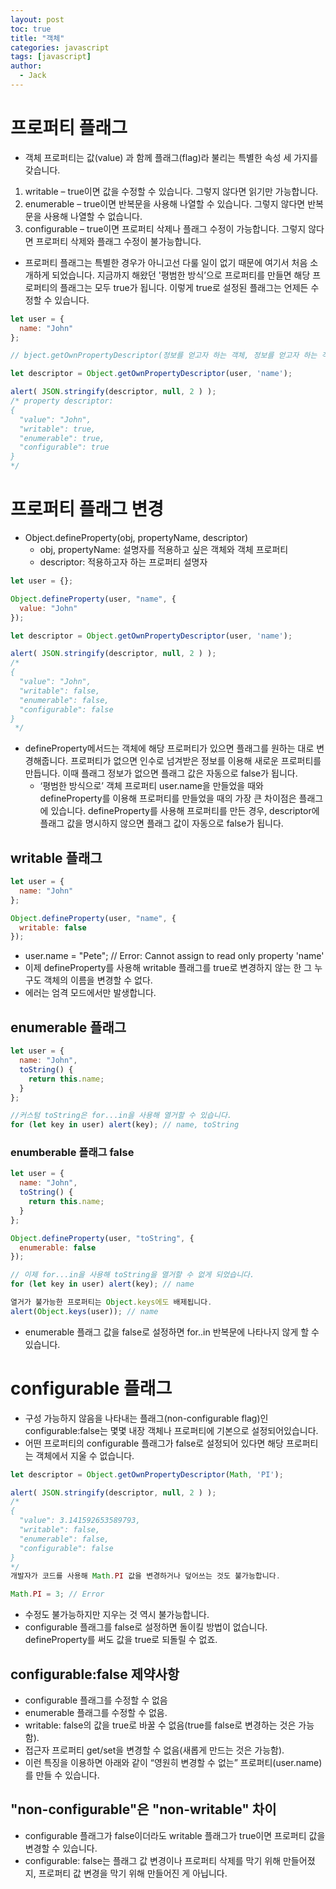 ```yaml
---
layout: post
toc: true
title: "객체"
categories: javascript
tags: [javascript]
author:
  - Jack
---
```




# 프로퍼티 플래그
* 객체 프로퍼티는 값(value) 과 함께 플래그(flag)라 불리는 특별한 속성 세 가지를 갖습니다.
1. writable – true이면 값을 수정할 수 있습니다. 그렇지 않다면 읽기만 가능합니다.
2. enumerable – true이면 반복문을 사용해 나열할 수 있습니다. 그렇지 않다면 반복문을 사용해 나열할 수 없습니다.
3. configurable – true이면 프로퍼티 삭제나 플래그 수정이 가능합니다. 그렇지 않다면 프로퍼티 삭제와 플래그 수정이 불가능합니다.
* 프로퍼티 플래그는 특별한 경우가 아니고선 다룰 일이 없기 때문에 여기서 처음 소개하게 되었습니다. 지금까지 해왔던 '평범한 방식’으로 프로퍼티를 만들면 해당 프로퍼티의 플래그는 모두 true가 됩니다. 이렇게 true로 설정된 플래그는 언제든 수정할 수 있습니다.


```javascript
let user = {
  name: "John"
};

// bject.getOwnPropertyDescriptor(정보를 얻고자 하는 객체, 정보를 얻고자 하는 객체 내 프로퍼티)

let descriptor = Object.getOwnPropertyDescriptor(user, 'name');

alert( JSON.stringify(descriptor, null, 2 ) );
/* property descriptor:
{
  "value": "John",
  "writable": true,
  "enumerable": true,
  "configurable": true
}
*/
```


# 프로퍼티 플래그 변경
* Object.defineProperty(obj, propertyName, descriptor)
  * obj, propertyName: 설명자를 적용하고 싶은 객체와 객체 프로퍼티
  * descriptor: 적용하고자 하는 프로퍼티 설명자

```javascript
let user = {};

Object.defineProperty(user, "name", {
  value: "John"
});

let descriptor = Object.getOwnPropertyDescriptor(user, 'name');

alert( JSON.stringify(descriptor, null, 2 ) );
/*
{
  "value": "John",
  "writable": false,
  "enumerable": false,
  "configurable": false
}
 */
```

* defineProperty메서드는 객체에 해당 프로퍼티가 있으면 플래그를 원하는 대로 변경해줍니다. 프로퍼티가 없으면 인수로 넘겨받은 정보를 이용해 새로운 프로퍼티를 만듭니다. 이때 플래그 정보가 없으면 플래그 값은 자동으로 false가 됩니다.
  * ‘평범한 방식으로’ 객체 프로퍼티 user.name을 만들었을 때와 defineProperty를 이용해 프로퍼티를 만들었을 때의 가장 큰 차이점은 플래그에 있습니다. defineProperty를 사용해 프로퍼티를 만든 경우, descriptor에 플래그 값을 명시하지 않으면 플래그 값이 자동으로 false가 됩니다.  



## writable 플래그
```javascript
let user = {
  name: "John"
};

Object.defineProperty(user, "name", {
  writable: false
});

```
* user.name = "Pete"; // Error: Cannot assign to read only property 'name'
* 이제 defineProperty를 사용해 writable 플래그를 true로 변경하지 않는 한 그 누구도 객체의 이름을 변경할 수 없다.
* 에러는 엄격 모드에서만 발생합니다.



## enumerable 플래그

```javascript
let user = {
  name: "John",
  toString() {
    return this.name;
  }
};

//커스텀 toString은 for...in을 사용해 열거할 수 있습니다.
for (let key in user) alert(key); // name, toString
```

### enumberable 플래그 false
```javascript
let user = {
  name: "John",
  toString() {
    return this.name;
  }
};

Object.defineProperty(user, "toString", {
  enumerable: false
});

// 이제 for...in을 사용해 toString을 열거할 수 없게 되었습니다.
for (let key in user) alert(key); // name

열거가 불가능한 프로퍼티는 Object.keys에도 배제됩니다.
alert(Object.keys(user)); // name
```

* enumerable 플래그 값을 false로 설정하면 for..in 반복문에 나타나지 않게 할 수 있습니다.



# configurable 플래그
* 구성 가능하지 않음을 나타내는 플래그(non-configurable flag)인 configurable:false는 몇몇 내장 객체나 프로퍼티에 기본으로 설정되어있습니다.
* 어떤 프로퍼티의 configurable 플래그가 false로 설정되어 있다면 해당 프로퍼티는 객체에서 지울 수 없습니다.

```javascript
let descriptor = Object.getOwnPropertyDescriptor(Math, 'PI');

alert( JSON.stringify(descriptor, null, 2 ) );
/*
{
  "value": 3.141592653589793,
  "writable": false,
  "enumerable": false,
  "configurable": false
}
*/
개발자가 코드를 사용해 Math.PI 값을 변경하거나 덮어쓰는 것도 불가능합니다.

Math.PI = 3; // Error

```

* 수정도 불가능하지만 지우는 것 역시 불가능합니다.
* configurable 플래그를 false로 설정하면 돌이킬 방법이 없습니다. defineProperty를 써도 값을 true로 되돌릴 수 없죠.


## configurable:false 제약사항
* configurable 플래그를 수정할 수 없음
* enumerable 플래그를 수정할 수 없음.
* writable: false의 값을 true로 바꿀 수 없음(true를 false로 변경하는 것은 가능함).
* 접근자 프로퍼티 get/set을 변경할 수 없음(새롭게 만드는 것은 가능함).
* 이런 특징을 이용하면 아래와 같이 “영원히 변경할 수 없는” 프로퍼티(user.name)를 만들 수 있습니다.


## "non-configurable"은 "non-writable" 차이
* configurable 플래그가 false이더라도 writable 플래그가 true이면 프로퍼티 값을 변경할 수 있습니다.
* configurable: false는 플래그 값 변경이나 프로퍼티 삭제를 막기 위해 만들어졌지, 프로퍼티 값 변경을 막기 위해 만들어진 게 아닙니다.
